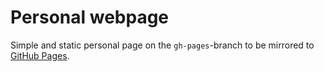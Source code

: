 # Personal webpage

Simple and static personal page on the `gh-pages`-branch to be mirrored to [GitHub Pages](https://pages.github.com/).
